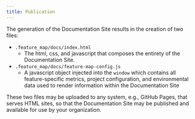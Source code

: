 ```yaml
---
title: Publication
---
```


The generation of the Documentation Site results in the creation of two files:
  - `.feature_map/docs/index.html`
    - The html, css, and javascript that composes the entirety of the Documentation Site.
  - `.feature_map/docs/feature-map-config.js`
    - A javascript object injected into the `window` which contains all feature-specific metrics, project configuration, and environmental data used to render information within the Documentation Site

These two files may be uploaded to any system, e.g., GitHub Pages, that serves HTML sites, so that the Documentation Site may be published and available for use by your organization.
